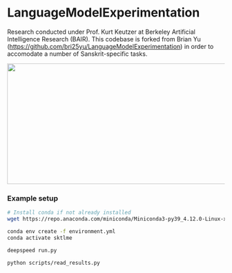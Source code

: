 # LanguageModelExperimentation

Research conducted under Prof. Kurt Keutzer at Berkeley Artificial Intelligence Research (BAIR). 
This codebase is forked from Brian Yu (https://github.com/bri25yu/LanguageModelExperimentation)  in order to accomodate a number of Sanskrit-specific tasks.

<img src="http://bair.berkeley.edu/images/BAIR_Logo_BlueType_Tag.png" width="525" height="280">



### Example setup
```bash
# Install conda if not already installed
wget https://repo.anaconda.com/miniconda/Miniconda3-py39_4.12.0-Linux-x86_64.sh

conda env create -f environment.yml
conda activate sktlme

deepspeed run.py

python scripts/read_results.py
```


